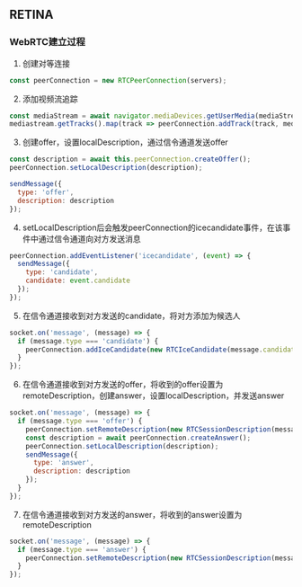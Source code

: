 ## RETINA

### WebRTC建立过程

1. 创建对等连接
```js
const peerConnection = new RTCPeerConnection(servers);
```

2. 添加视频流追踪
```js
const mediaStream = await navigator.mediaDevices.getUserMedia(mediaStreamConstraints);
mediastream.getTracks().map(track => peerConnection.addTrack(track, mediastream));
```

3. 创建offer，设置localDescription，通过信令通道发送offer
```js
const description = await this.peerConnection.createOffer();
peerConnection.setLocalDescription(description);

sendMessage({
  type: 'offer',
  description: description
});
```

4. setLocalDescription后会触发peerConnection的icecandidate事件，在该事件中通过信令通道向对方发送消息
```js
peerConnection.addEventListener('icecandidate', (event) => {
  sendMessage({
    type: 'candidate',
    candidate: event.candidate
  });
});
```

5. 在信令通道接收到对方发送的candidate，将对方添加为候选人
```js
socket.on('message', (message) => {
  if (message.type === 'candidate') {
    peerConnection.addIceCandidate(new RTCIceCandidate(message.candidate));
  }
});

```

6. 在信令通道接收到对方发送的offer，将收到的offer设置为remoteDescription，创建answer，设置localDescription，并发送answer
```js
socket.on('message', (message) => {
  if (message.type === 'offer') {
    peerConnection.setRemoteDescription(new RTCSessionDescription(message.description));
    const description = await peerConnection.createAnswer();
    peerConnection.setLocalDescription(description);
    sendMessage({
      type: 'answer',
      description: description
    });
  }
});
```

7. 在信令通道接收到对方发送的answer，将收到的answer设置为remoteDescription
```js
socket.on('message', (message) => {
  if (message.type === 'answer') {
    peerConnection.setRemoteDescription(new RTCSessionDescription(message.description));
  }
});

```